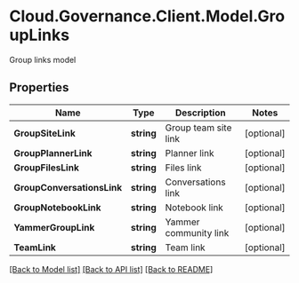 # Cloud.Governance.Client.Model.GroupLinks
Group links model
## Properties

Name | Type | Description | Notes
------------ | ------------- | ------------- | -------------
**GroupSiteLink** | **string** | Group team site link | [optional] 
**GroupPlannerLink** | **string** | Planner link | [optional] 
**GroupFilesLink** | **string** | Files link | [optional] 
**GroupConversationsLink** | **string** | Conversations link | [optional] 
**GroupNotebookLink** | **string** | Notebook link | [optional] 
**YammerGroupLink** | **string** | Yammer community link | [optional] 
**TeamLink** | **string** | Team link | [optional] 

[[Back to Model list]](../README.md#documentation-for-models) [[Back to API list]](../README.md#documentation-for-api-endpoints) [[Back to README]](../README.md)

